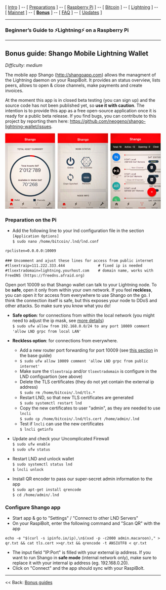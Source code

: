 [ [Intro](README.md) ] -- [ [Preparations](raspibolt_10_preparations.md) ] -- [ [Raspberry Pi](raspibolt_20_pi.md) ] -- [ [Bitcoin](raspibolt_30_bitcoin.md) ] -- [ [Lightning](raspibolt_40_lnd.md) ] -- [ [Mainnet](raspibolt_50_mainnet.md) ] -- [ [**Bonus**](raspibolt_60_bonus.md) ] -- [ [FAQ](raspibolt_faq.md) ] -- [ [Updates](raspibolt_updates.md) ]

------

### Beginner’s Guide to ️⚡Lightning️⚡ on a Raspberry Pi

------

## Bonus guide: Shango Mobile Lightning Wallet
*Difficulty: medium*

The mobile app Shango (http://shangoapp.com) allows the managment of the Lightning daemon on your RaspiBolt. It provides 
an status overview, lists peers, allows to open & close channels, make payments and create invoices.

At the moment this app is in closed beta testing (you can sign up) and the source code has not been published yet, so **use it with caution**. The intention is to provide this app as a free open-source application once it is ready for a public beta release. If you find bugs, you can contribute to this project by reporting them here: https://github.com/neogeno/shango-lightning-wallet/issues.

![Shango app overview](images/60_shango.png)

### Preparation on the Pi

* Add the following line to your lnd configuration file in the section `[Application Options]`  
  `$ sudo nano /home/bitcoin/.lnd/lnd.conf`
  
```
rpclisten=0.0.0.0:10009

### Uncomment and ajust these lines for access from public internet
#tlsextraip=111.222.333.444               # fixed ip is needed
#tlsextradomain=lightning.yourhost.com    # domain name, works with FreeDNS (https://freedns.afraid.org)
``` 

Open port 10009 so that Shango wallet can talk to your Lightning node. To be **safe**, open it only from within your own network. If you feel **reckless**, you can open it for access from everywhere to use Shango on the go. I think the connection itself is safe, but this exposes your node to DDoS and other attacks. So make sure you know what you do!  

* **Safe option**: for connections from within the local network (you might need to adjust the ip mask, see [more details](https://github.com/Stadicus/guides/blob/master/raspibolt/raspibolt_20_pi.md#hardening-your-pi))  
  `$ sudo ufw allow from 192.168.0.0/24 to any port 10009 comment 'allow LND grpc from local LAN'`  

* **Reckless option**: for connections from everywhere. 
  * Add a new router port forwarding for port 10009 (see [this section](https://github.com/Stadicus/guides/blob/master/raspibolt/raspibolt_20_pi.md#port-forwarding) in the base guide)   
  * `$ sudo ufw allow 10009 comment 'allow LND grpc from public internet'`  
  * Make sure the `tlsextraip` and/or `tlsextradomain` is configure in the LND configuartion (see above)  
  * Delete the TLS certificates (they do not yet contain the external ip address)  
    `$ sudo rm /home/bitcoin/.lnd/tls.*`
  * Restart LND, so that new TLS certificates are generated  
    `$ sudo systemctl restart lnd`  
  * Copy the new certificates to user "admin", as they are needed to use `lncli`  
    `$ sudo cp /home/bitcoin/.lnd/tls.cert /home/admin/.lnd`  
  * Test if `lncli` can use the new certificates  
    `$ lncli getinfo`

* Update and check your Uncomplicated Firewall  
  `$ sudo ufw enable`  
  `$ sudo ufw status`

* Restart LND and unlock wallet  
  `$ sudo systemctl status lnd`  
  `$ lncli unlock` 

* Install QR encoder to pass our super-secret admin information to the app  
  `$ sudo apt-get install qrencode`  
  `$ cd /home/admin/.lnd`  

### Configure Shango app
  
* Start app & go to "Settings" / "Connect to other LND Servers"  
* On your RaspiBolt, enter the following command and "Scan QR" with the app
```
echo -e "$(curl -s ipinfo.io/ip),\n$(xxd -p -c2000 admin.macaroon)," > qr.txt && cat tls.cert >>qr.txt && qrencode -t ANSIUTF8 < qr.txt
```
* The input field "IP:Port" is filled with your external ip address. If you want to run Shango in **safe mode** (internal network only), make sure to replace it with your internal ip address (eg. 192.168.0.20).  
* Click on "Connect" and the app should sync with your RaspiBolt.

------

<< Back: [Bonus guides](raspibolt_60_bonus.md) 
